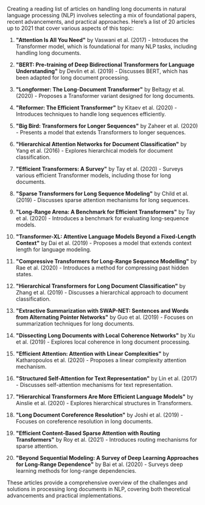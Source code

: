 Creating a reading list of articles on handling long documents in natural language processing (NLP) involves selecting a mix of foundational papers, recent advancements, and practical approaches. Here’s a list of 20 articles up to 2021 that cover various aspects of this topic:

1. **"Attention Is All You Need"** by Vaswani et al. (2017) - Introduces the Transformer model, which is foundational for many NLP tasks, including handling long documents.

2. **"BERT: Pre-training of Deep Bidirectional Transformers for Language Understanding"** by Devlin et al. (2019) - Discusses BERT, which has been adapted for long document processing.

3. **"Longformer: The Long-Document Transformer"** by Beltagy et al. (2020) - Proposes a Transformer variant designed for long documents.

4. **"Reformer: The Efficient Transformer"** by Kitaev et al. (2020) - Introduces techniques to handle long sequences efficiently.

5. **"Big Bird: Transformers for Longer Sequences"** by Zaheer et al. (2020) - Presents a model that extends Transformers to longer sequences.

6. **"Hierarchical Attention Networks for Document Classification"** by Yang et al. (2016) - Explores hierarchical models for document classification.

7. **"Efficient Transformers: A Survey"** by Tay et al. (2020) - Surveys various efficient Transformer models, including those for long documents.

8. **"Sparse Transformers for Long Sequence Modeling"** by Child et al. (2019) - Discusses sparse attention mechanisms for long sequences.

9. **"Long-Range Arena: A Benchmark for Efficient Transformers"** by Tay et al. (2020) - Introduces a benchmark for evaluating long-sequence models.

10. **"Transformer-XL: Attentive Language Models Beyond a Fixed-Length Context"** by Dai et al. (2019) - Proposes a model that extends context length for language modeling.

11. **"Compressive Transformers for Long-Range Sequence Modelling"** by Rae et al. (2020) - Introduces a method for compressing past hidden states.

12. **"Hierarchical Transformers for Long Document Classification"** by Zhang et al. (2019) - Discusses a hierarchical approach to document classification.

13. **"Extractive Summarization with SWAP-NET: Sentences and Words from Alternating Pointer Networks"** by Guo et al. (2019) - Focuses on summarization techniques for long documents.

14. **"Dissecting Long Documents with Local Coherence Networks"** by Xu et al. (2019) - Explores local coherence in long document processing.

15. **"Efficient Attention: Attention with Linear Complexities"** by Katharopoulos et al. (2020) - Proposes a linear complexity attention mechanism.

16. **"Structured Self-Attention for Text Representation"** by Lin et al. (2017) - Discusses self-attention mechanisms for text representation.

17. **"Hierarchical Transformers Are More Efficient Language Models"** by Ainslie et al. (2020) - Explores hierarchical structures in Transformers.

18. **"Long Document Coreference Resolution"** by Joshi et al. (2019) - Focuses on coreference resolution in long documents.

19. **"Efficient Content-Based Sparse Attention with Routing Transformers"** by Roy et al. (2021) - Introduces routing mechanisms for sparse attention.

20. **"Beyond Sequential Modeling: A Survey of Deep Learning Approaches for Long-Range Dependence"** by Bai et al. (2020) - Surveys deep learning methods for long-range dependencies.

These articles provide a comprehensive overview of the challenges and solutions in processing long documents in NLP, covering both theoretical advancements and practical implementations.